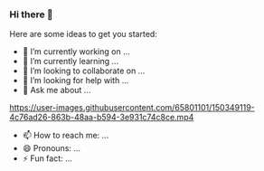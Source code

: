 ### Hi there 👋


Here are some ideas to get you started:

- 🔭 I’m currently working on ...
- 🌱 I’m currently learning ...
- 👯 I’m looking to collaborate on ...
- 🤔 I’m looking for help with ...
- 💬 Ask me about ...

https://user-images.githubusercontent.com/65801101/150349119-4c76ad26-863b-48aa-b594-3e931c74c8ce.mp4


- 📫 How to reach me: ...
- 😄 Pronouns: ...
- ⚡ Fun fact: ...
